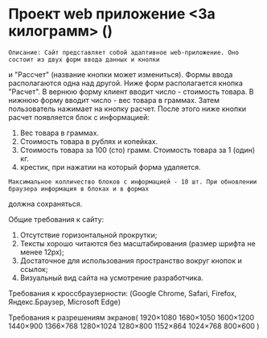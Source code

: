 
# Проект web приложение <За килограмм> (<Per kilogram>)

    Описание: Сайт представляет собой адаптивное web-приложение. Оно состоит из двух форм ввода данных и кнопки 
и "Рассчет" (название кнопки может измениться). Формы ввода располагаются одна над другой. Ниже форм располагается кнопка "Расчет". В вернюю форму клиент вводит число - стоимость товара. В нижнюю форму вводит число - вес товара в граммах. Затем пользователь нажимает на кнопку расчет. После этого ниже кнопки расчет появляется блок с информацией:    
  1. Вес товара в граммах. 
  2. Стоимость товара в рублях и копейках. 
  3. Стоимость товара за 100 (сто) грамм. Стоимость товара за 1 (один) кг. 
  4. крестик, при нажатии на который форма удаляется.

    Максимальное колличество блоков с информацией - 10 шт. При обновлении браузера информация в блоках и в формах 
должна сохраняться. 

  Общие требования к сайту: 
  1. Отсутствие горизонтальной прокрутки;
  2. Тексты хорошо читаются без масштабирования (размер шрифта не менее 12px);
  3. Достаточное для использования пространство вокруг кнопок и ссылок;
  4. Визуальный вид сайта на усмотрение разработчика.

Требования к кроссбраузерности: (Google Chrome, Safari, Firefox,	Яндекс.Браузер,	Microsoft Edge)

Требования к разрешениям экранов( 1920×1080	1680×1050	1600×1200	1440×900	1366×768	1280×1024
1280×800	1152×864	1024×768	800×600	)

